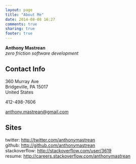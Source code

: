 ```yaml
---
layout: page
title: "About Me"
date: 2014-08-08 16:27
comments: true
sharing: true
footer: true
---
```


**Anthony Mastrean**  
_zero friction software development_

## Contact Info

360 Murray Ave  
Bridgeville, PA 15017  
United States  

412-498-7606

anthony.mastrean@gmail.com

## Sites

twitter: http://twitter.com/anthonymastrean  
github: http://github.com/anthonymastrean  
stackoverflow: http://stackoverflow.com/user/3619  
resume: http://careers.stackoverflow.com/anthonymastrean  
